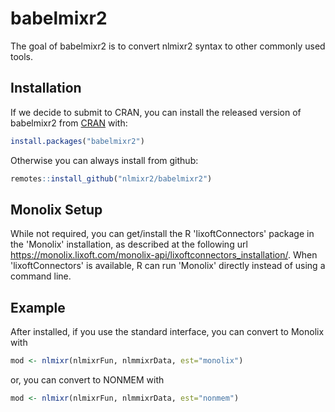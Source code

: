# babelmixr2

<!-- badges: start -->
<!-- badges: end -->

The goal of babelmixr2 is to convert nlmixr2 syntax to other commonly
used tools.

## Installation

If we decide to submit to CRAN, you can install the released version of
babelmixr2 from [CRAN](https://CRAN.R-project.org) with:

``` r
install.packages("babelmixr2")
```

Otherwise you can always install from github:

```r
remotes::install_github("nlmixr2/babelmixr2")
```

## Monolix Setup

While not required, you can get/install the R 'lixoftConnectors' package in the
'Monolix' installation, as described at the following url
<https://monolix.lixoft.com/monolix-api/lixoftconnectors_installation/>. When
'lixoftConnectors' is available, R can run 'Monolix' directly instead of using a
command line.

## Example

After installed, if you use the standard interface, you can convert to Monolix with

```r
mod <- nlmixr(nlmixrFun, nlmmixrData, est="monolix")
```

or, you can convert to NONMEM with

```r
mod <- nlmixr(nlmixrFun, nlmmixrData, est="nonmem")
```
